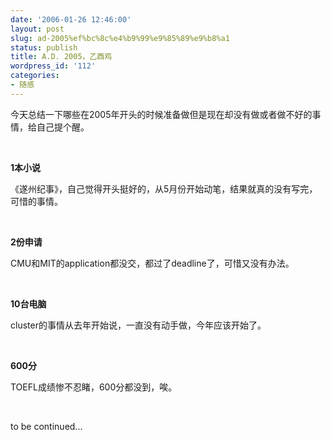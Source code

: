 ```yaml
---
date: '2006-01-26 12:46:00'
layout: post
slug: ad-2005%ef%bc%8c%e4%b9%99%e9%85%89%e9%b8%a1
status: publish
title: A.D. 2005，乙酉鸡
wordpress_id: '112'
categories:
- 随感
---
```


今天总结一下哪些在2005年开头的时候准备做但是现在却没有做或者做不好的事情，给自己提个醒。


 


**1本小说**


《遂州纪事》，自己觉得开头挺好的，从5月份开始动笔，结果就真的没有写完，可惜的事情。


 


**2份申请**


CMU和MIT的application都没交，都过了deadline了，可惜又没有办法。


 


**10台电脑**


cluster的事情从去年开始说，一直没有动手做，今年应该开始了。


 


**600分**


TOEFL成绩惨不忍睹，600分都没到，唉。


 


to be continued...
